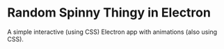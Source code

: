 # Random Spinny Thingy in Electron

A simple interactive (using CSS) Electron app with animations (also using CSS).

